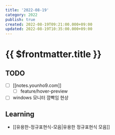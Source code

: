 ```yaml
---
title: '2022-08-19'
category: 2022
publish: true
created: 2022-08-19T09:21:00.000+09:00
updated: 2022-08-19T10:35:00.000+09:00
---
```


# {{ $frontmatter.title }}

## TODO

- [ ] [[notes.younho9.com]]
  - [ ] feature/hover-preview
- [ ] windows 모니터 깜빡임 현상

## Learning

- [[유용한-정규표현식-모음|유용한 정규표현식 모음]]
